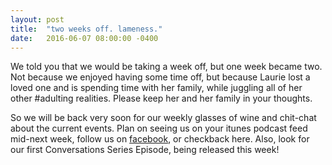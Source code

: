 ```yaml
---
layout: post
title:  "two weeks off. lameness."
date:   2016-06-07 08:00:00 -0400
---
```


We told you that we would be taking a week off, but one week became two. Not because we enjoyed having some time off, but because Laurie lost a loved one and is spending time with her family, while juggling all of her other #adulting realities. Please keep her and her family in your thoughts.

So we will be back very soon for our weekly glasses of wine and chit-chat about the current events. Plan on seeing us on your itunes podcast feed mid-next week, follow us on [facebook](https://www.facebook.com/crimsonianpodcast), or checkback here.  Also, look for our first Conversations Series Episode, being released this week! 
